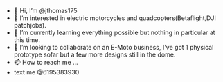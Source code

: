 - 👋 Hi, I’m @jthomas175
- 👀 I’m interested in electric motorcycles and quadcopters(Betaflight,DJI patchjobs).
- 🌱 I’m currently learning everything possible but nothing in particular at this time.
- 💞️ I’m looking to collaborate on an E-Moto business, I've got 1 physical prototype sofar but a few more designs still in the dome.
- 📫 How to reach me ...
- text me @6195383930
<!---
jthomas175/jthomas175 is a ✨ special ✨ repository because its `README.md` (this file) appears on your GitHub profile.
You can click the Preview link to take a look at your changes.
--->
